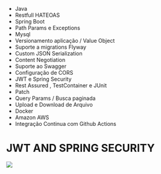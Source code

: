 - Java 
- Restfull HATEOAS
- Spring Boot
- Path Params e Exceptions
- Mysql
- Versionamento aplicação / Value Object
- Suporte a migrations Flyway
- Custom JSON Serialization
- Content Negotiation
- Suporte ao Swagger
- Configuração de CORS
- JWT e Spring Security
- Rest Assured , TestContainer e JUnit
- Patch
- Query Params / Busca paginada
- Upload e Download de Arquivo
- Docker
- Amazon AWS
- Integração Continua com Github Actions

<h1>JWT AND SPRING SECURITY</h1>
<img src="https://github.com/JoaoLlucaxs/SpringBoot-AWS-Docker/assets/92184255/b18aec7f-c060-41b5-a0e4-9782e2cd1986"/>

